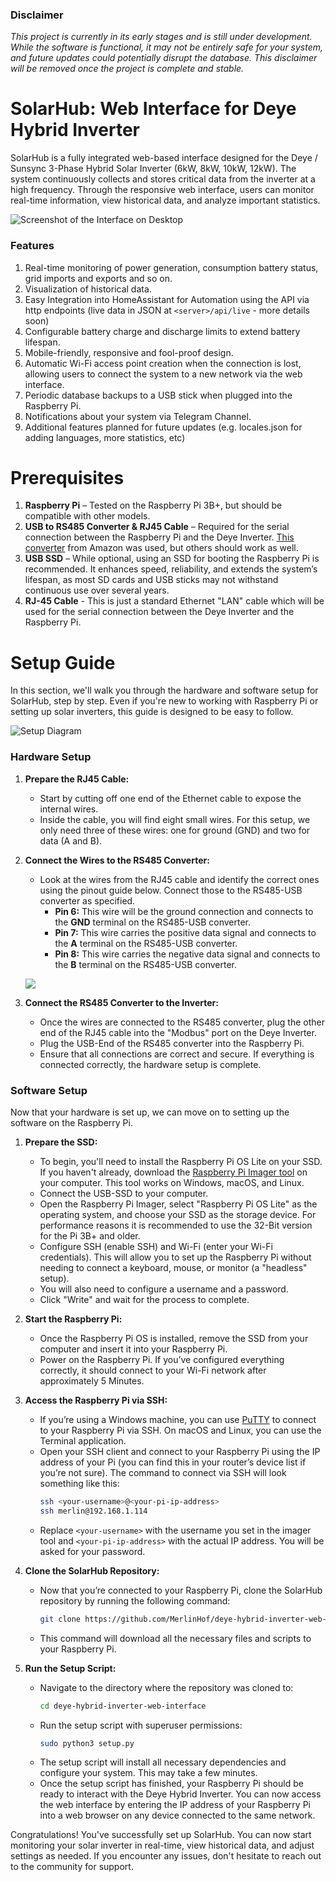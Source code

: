 ### Disclaimer

_This project is currently in its early stages and is still under development. While the software is functional, it may not be entirely safe for your system, and future updates could potentially disrupt the database. This disclaimer will be removed once the project is complete and stable._

# SolarHub: Web Interface for Deye Hybrid Inverter

SolarHub is a fully integrated web-based interface designed for the Deye / Sunsync 3-Phase Hybrid Solar Inverter (6kW, 8kW, 10kW, 12kW). The system continuously collects and stores critical data from the inverter at a high frequency. Through the responsive web interface, users can monitor real-time information, view historical data, and analyze important statistics.

![Screenshot of the Interface on Desktop](https://clippy.cc/postimg/203952220775)

### Features

1. Real-time monitoring of power generation, consumption battery status, grid imports and exports and so on.
2. Visualization of historical data.
3. Easy Integration into HomeAssistant for Automation using the API via http endpoints (live data in JSON at `<server>/api/live` - more details soon)
4. Configurable battery charge and discharge limits to extend battery lifespan.
5. Mobile-friendly, responsive and fool-proof design.
6. Automatic Wi-Fi access point creation when the connection is lost, allowing users to connect the system to a new network via the web interface.
7. Periodic database backups to a USB stick when plugged into the Raspberry Pi.
8. Notifications about your system via Telegram Channel.
9. Additional features planned for future updates (e.g. locales.json for adding languages, more statistics, etc)

# Prerequisites

1. **Raspberry Pi** – Tested on the Raspberry Pi 3B+, but should be compatible with other models.
2. **USB to RS485 Converter & RJ45 Cable** – Required for the serial connection between the Raspberry Pi and the Deye Inverter. [This converter](https://www.amazon.de/dp/B09SB85W3J?psc=1&ref=ppx_yo2ov_dt_b_product_details) from Amazon was used, but others should work as well.
3. **USB SSD** – While optional, using an SSD for booting the Raspberry Pi is recommended. It enhances speed, reliability, and extends the system’s lifespan, as most SD cards and USB sticks may not withstand continuous use over several years.
4. **RJ-45 Cable** - This is just a standard Ethernet "LAN" cable which will be used for the serial connection between the Deye Inverter and the Raspberry Pi.

# Setup Guide

In this section, we'll walk you through the hardware and software setup for SolarHub, step by step. Even if you're new to working with Raspberry Pi or setting up solar inverters, this guide is designed to be easy to follow.

![Setup Diagram](https://clippy.cc/postimg/420238806750)

### Hardware Setup

1. **Prepare the RJ45 Cable:**

   -  Start by cutting off one end of the Ethernet cable to expose the internal wires.
   -  Inside the cable, you will find eight small wires. For this setup, we only need three of these wires: one for ground (GND) and two for data (A and B).

2. **Connect the Wires to the RS485 Converter:**

   -  Look at the wires from the RJ45 cable and identify the correct ones using the pinout guide below. Connect those to the RS485-USB converter as specified.
      -  **Pin 6:** This wire will be the ground connection and connects to the **GND** terminal on the RS485-USB converter.
      -  **Pin 7:** This wire carries the positive data signal and connects to the **A** terminal on the RS485-USB converter.
      -  **Pin 8:** This wire carries the negative data signal and connects to the **B** terminal on the RS485-USB converter.

   ![](https://clippy.cc/postimg/803908543956)

3. **Connect the RS485 Converter to the Inverter:**

   -  Once the wires are connected to the RS485 converter, plug the other end of the RJ45 cable into the "Modbus" port on the Deye Inverter.
   -  Plug the USB-End of the RS485 converter into the Raspberry Pi.
   -  Ensure that all connections are correct and secure. If everything is connected correctly, the hardware setup is complete.

### Software Setup

Now that your hardware is set up, we can move on to setting up the software on the Raspberry Pi.

1. **Prepare the SSD:**

   -  To begin, you'll need to install the Raspberry Pi OS Lite on your SSD. If you haven't already, download the [Raspberry Pi Imager tool](https://www.raspberrypi.org/software/) on your computer. This tool works on Windows, macOS, and Linux.
   -  Connect the USB-SSD to your computer.
   -  Open the Raspberry Pi Imager, select "Raspberry Pi OS Lite" as the operating system, and choose your SSD as the storage device. For performance reasons it is recommended to use the 32-Bit version for the Pi 3B+ and older.
   -  Configure SSH (enable SSH) and Wi-Fi (enter your Wi-Fi credentials). This will allow you to set up the Raspberry Pi without needing to connect a keyboard, mouse, or monitor (a "headless" setup).
   -  You will also need to configure a username and a password.
   -  Click "Write" and wait for the process to complete.

2. **Start the Raspberry Pi:**

   -  Once the Raspberry Pi OS is installed, remove the SSD from your computer and insert it into your Raspberry Pi.
   -  Power on the Raspberry Pi. If you’ve configured everything correctly, it should connect to your Wi-Fi network after approximately 5 Minutes.

3. **Access the Raspberry Pi via SSH:**

   -  If you’re using a Windows machine, you can use [PuTTY](https://www.putty.org/) to connect to your Raspberry Pi via SSH. On macOS and Linux, you can use the Terminal application.
   -  Open your SSH client and connect to your Raspberry Pi using the IP address of your Pi (you can find this in your router’s device list if you’re not sure). The command to connect via SSH will look something like this:
      ```bash
      ssh <your-username>@<your-pi-ip-address>
      ssh merlin@192.168.1.114
      ```
   -  Replace `<your-username>` with the username you set in the imager tool and `<your-pi-ip-address>` with the actual IP address. You will be asked for your password.

4. **Clone the SolarHub Repository:**

   -  Now that you’re connected to your Raspberry Pi, clone the SolarHub repository by running the following command:
      ```bash
      git clone https://github.com/MerlinHof/deye-hybrid-inverter-web-interface.git
      ```
   -  This command will download all the necessary files and scripts to your Raspberry Pi.

5. **Run the Setup Script:**

   -  Navigate to the directory where the repository was cloned to:
      ```bash
      cd deye-hybrid-inverter-web-interface
      ```
   -  Run the setup script with superuser permissions:
      ```bash
      sudo python3 setup.py
      ```
   -  The setup script will install all necessary dependencies and configure your system. This may take a few minutes.
   -  Once the setup script has finished, your Raspberry Pi should be ready to interact with the Deye Hybrid Inverter. You can now access the web interface by entering the IP address of your Raspberry Pi into a web browser on any device connected to the same network.

Congratulations! You've successfully set up SolarHub. You can now start monitoring your solar inverter in real-time, view historical data, and adjust settings as needed. If you encounter any issues, don't hesitate to reach out to the community for support.
